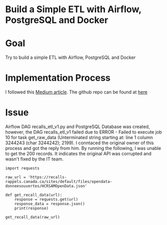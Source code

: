 
# Build a Simple ETL with Airflow, PostgreSQL and Docker

# Goal
Try to build a simple ETL with Airflow, PostgreSQL and Docker

# Implementation Process
I followed this [Medium article](https://intuitivedataguide.medium.com/building-a-simple-etl-with-airflow-postgresql-and-docker-a2b1a2b202ec).
The github repo can be found at [here](https://github.com/sevkw/airflow-etl/tree/master)

# Issue
Airflow DAG recalls_etl_v1.py and PostgreSQL Database was created, however, the DAG recalls_etl_v1 failed due to ERROR - Failed to execute job 10 for task get_raw_data (Unterminated string starting at: line 1 column 3244243 (char 3244242); 2199).
I conntaced the original owner of this process and got the reply from him. By running the following, I was unable to get the 200 records. It indicates the original API was corrupted and wasn't fixed by the IT team.
```
import requests

raw_url = 'https://recalls-rappels.canada.ca/sites/default/files/opendata-donneesouvertes/HCRSAMOpenData.json'

def get_recall_data(url):
    response = requests.get(url)
    response_data = response.json()
    print(response)

get_recall_data(raw_url)
```

